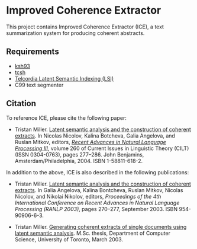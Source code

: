 # Improved Coherence Extractor

This project contains Improved Coherence Extractor (ICE), a text
summarization system for producing coherent abstracts.

## Requirements

* [ksh93](http://www.kornshell.org/)
* [tcsh](http://www.tcsh.org/)
* [Telcordia Latent Semantic Indexing (LSI)](https://web.archive.org/web/20030202005935/http://lsi.research.telcordia.com/)
* C99 text segmenter

## Citation

To reference ICE, please cite the following paper:

* Tristan Miller. [Latent semantic analysis and the construction of coherent extracts](http://benjamins.com/#catalog/books/cilt.260/main). In Nicolas Nicolov, Kalina Botcheva, Galia Angelova, and Ruslan Mitkov, editors, [_Recent Advances in Natural Language Processing III_](https://benjamins.com/#catalog/books/cilt.260/), volume 260 of Current Issues in Linguistic Theory (CILT) (ISSN 0304-0763), pages 277–286. John Benjamins, Amsterdam/Philadelphia, 2004. ISBN 1-58811-618-2.

In addition to the above, ICE is also described in the following publications:

* Tristan Miller. [Latent semantic analysis and the construction of coherent extracts](https://files.nothingisreal.com/publications/Tristan_Miller/miller03c.pdf). In Galia Angelova, Kalina Bontcheva, Ruslan Mitkov, Nicolas Nicolov, and Nikolai Nikolov, editors, _Proceedings of the 4th International Conference on Recent Advances in Natural Language Processing (RANLP 2003)_, pages 270–277, September 2003. ISBN 954-90906-6-3.

* Tristan Miller. [Generating coherent extracts of single documents using latent semantic analysis](https://files.nothingisreal.com/publications/Tristan_Miller/miller03b.pdf). M.Sc. thesis, Department of Computer Science, University of Toronto, March 2003.
